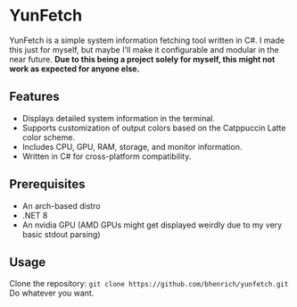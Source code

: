 # YunFetch

YunFetch is a simple system information fetching tool written in C#. I made this just for myself, but maybe I'll make it configurable and modular in the near future.
**Due to this being a project solely for myself, this might not work as expected for anyone else.**

## Features

- Displays detailed system information in the terminal.
- Supports customization of output colors based on the Catppuccin Latte color scheme.
- Includes CPU, GPU, RAM, storage, and monitor information.
- Written in C# for cross-platform compatibility.

## Prerequisites
- An arch-based distro
- .NET 8
- An nvidia GPU (AMD GPUs might get displayed weirdly due to my very basic stdout parsing)

## Usage
Clone the repository: `git clone https://github.com/bhenrich/yunfetch.git`
Do whatever you want.
